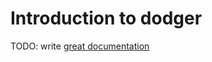 # Introduction to dodger

TODO: write [great documentation](http://jacobian.org/writing/what-to-write/)
